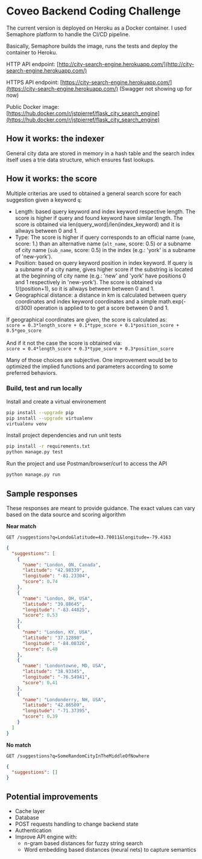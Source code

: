 # Coveo Backend Coding Challenge

The current version is deployed on Heroku as a Docker container. I used Semaphore platform to handle the CI/CD pipeline.

Basically, Semaphore builds the image, runs the tests and deploy the container to Heroku.

HTTP API endpoint: [http://city-search-engine.herokuapp.com/](http://city-search-engine.herokuapp.com/)

HTTPS API endpoint: [https://city-search-engine.herokuapp.com/](https://city-search-engine.herokuapp.com/) (Swagger not showing up for now)

Public Docker image: [https://hub.docker.com/r/jstpierref/flask_city_search_engine](https://hub.docker.com/r/jstpierref/flask_city_search_engine)

## How it works: the indexer

General city data are stored in memory in a hash table and the search index itself uses a trie data structure, which ensures fast lookups.

## How it works: the score

Multiple criterias are used to obtained a general search score for each suggestion given a keyword `q`:
* Length: based query keyword and index keyword respective length. The score is higher if query and found keyword have similar length. The score is obtained via len(query_word)/len(index_keyword) and it is allways between 0 and 1.
* Type: The score is higher if query corresponds to
    an official name (`name`, score: 1.) than an alternative name (`alt_name`, score: 0.5) or a
    subname of city name (`sub_name`, score: 0.5) in the index (e.g.: 'york' is a subname of 'new-york').
* Position: based on query keyword position in index keyword. If query is a subname of a city name, 
    gives higher score if the substring is located at the beginning of city 
    name (e.g.: 'new' and 'york' have positions 0 and 1 respectively 
    in 'new-york'). The score is obtained via 1/(position+1), so it is allways between between 0 and 1.
* Geographical distance: a distance in km is calculated between query coordinates and index keyword coordinates and a simple math.exp(-d/300) operation is applied to to get a score between 0 and 1.

If geographical coordinates are given, the score is calculated as:<br />
`score = 0.3*length_score + 0.1*type_score + 0.1*position_score + 0.5*geo_score`<br /><br />
And if it not the case the score is obtained via:<br />
`score = 0.4*length_score + 0.3*type_score + 0.3*position_score`

Many of those choices are subjective. One improvement would be to optimized the implied functions and parameters according to some preferred behaviors.

### Build, test and run locally
Install and create a virtual environement
```bash
pip install --upgrade pip
pip install --upgrade virtualenv
virtualenv venv
```

Install project dependencies and run unit tests
```bash
pip install -r requirements.txt
python manage.py test
```
Run the project and use Postman/browser/curl to access the API
```bash
python manage.py run 
```

## Sample responses

These responses are meant to provide guidance. The exact values can vary based on the data source and scoring algorithm

**Near match**

    GET /suggestions?q=Londo&latitude=43.70011&longitude=-79.4163

```json
{
  "suggestions": [
    {
      "name": "London, ON, Canada",
      "latitude": "42.98339",
      "longitude": "-81.23304",
      "score": 0.74
    },
    {
      "name": "London, OH, USA",
      "latitude": "39.88645",
      "longitude": "-83.44825",
      "score": 0.53
    },
    {
      "name": "London, KY, USA",
      "latitude": "37.12898",
      "longitude": "-84.08326",
      "score": 0.48
    },
    {
      "name": "Londontowne, MD, USA",
      "latitude": "38.93345",
      "longitude": "-76.54941",
      "score": 0.41
    },
    {
      "name": "Londonderry, NH, USA",
      "latitude": "42.86509",
      "longitude": "-71.37395",
      "score": 0.39
    }
  ]
}
```

**No match**

    GET /suggestions?q=SomeRandomCityInTheMiddleOfNowhere

```json
{
  "suggestions": []
}
```

## Potential improvements

* Cache layer
* Database
* POST requests handling to change backend state
* Authentication
* Improve API engine with:
	* n-gram based distances for fuzzy string search
	* Word embedding based distances (neural nets) to capture semantics

